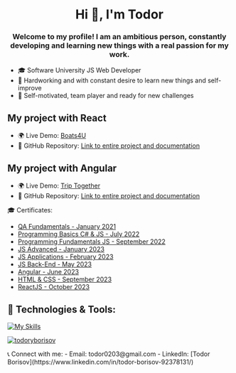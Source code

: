 <h1 align="center">Hi 👋, I'm Todor</h1>
<h3 align="center">Welcome to my profile! I am an ambitious person, constantly developing and learning new things with a real passion for my work.</h3>

- 🎓 Software University JS Web Developer
- 💪 Hardworking and with constant desire to learn new things and self-improve
- 🎯 Self-motivated, team player and ready for new challenges

## My project with React
- 🌍 Live Demo: [Boats4U](https://boats4u.vercel.app/)
- 📂 GitHub Repository: [Link to entire project and documentation](https://github.com/TodorYBorisov/Boats4U-App-React)
  
## My project with Angular
- 🌍 Live Demo: [Trip Together](https://triptogether1.netlify.app/home)
- 📂 GitHub Repository: [Link to entire project and documentation](https://github.com/TodorYBorisov/Angular-Trip-Together)

🎓 Certificates:
- [QA Fundamentals - January 2021](https://softuni.bg/certificates/details/101274/0c124046)
- [Programming Basics C# & JS - July 2022](https://softuni.bg/certificates/details/140057/5b6b7d82)
- [Programming Fundamentals JS - September 2022](https://softuni.bg/certificates/details/149639/a758af5a)
- [JS Advanced - January 2023](https://softuni.bg/certificates/details/160045/e557ceb2)
- [JS Applications - February 2023](https://softuni.bg/certificates/details/167735/00c3f534)
- [JS Back-End - May 2023](https://softuni.bg/certificates/details/175188/3368fea8)
- [Angular - June 2023](https://softuni.bg/certificates/details/182945/d0f3014d)
- [HTML & CSS - September 2023](https://softuni.bg/Certificates/Details/190729/7136715a)
- [ReactJS - October 2023](https://softuni.bg/Certificates/Details/197795/af10e31d)

## 🔧 Technologies & Tools:
[![My Skills](https://skillicons.dev/icons?i=js,cs,nodejs,mongodb,firebase,express,github,postman,selenium,angular,ts,html,css,react)](https://skillicons.dev)

<p align="left"> <a href="https://github.com/ryo-ma/github-profile-trophy"><img src="https://github-profile-trophy.vercel.app/?username=todoryborisov" alt="todoryborisov" /></a> </p>
📞 Connect with me:
- Email: todor0203@gmail.com
- LinkedIn: [Todor Borisov](https://www.linkedin.com/in/todor-borisov-92378131/)

